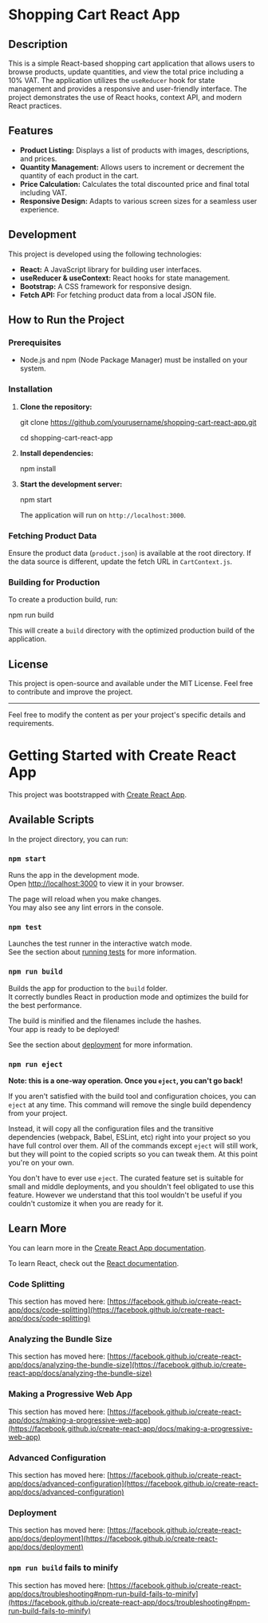 # Shopping Cart React App

## Description

This is a simple React-based shopping cart application that allows users to browse products, update quantities, and view the total price including a 10% VAT. The application utilizes the `useReducer` hook for state management and provides a responsive and user-friendly interface. The project demonstrates the use of React hooks, context API, and modern React practices.

## Features

- **Product Listing:** Displays a list of products with images, descriptions, and prices.
- **Quantity Management:** Allows users to increment or decrement the quantity of each product in the cart.
- **Price Calculation:** Calculates the total discounted price and final total including VAT.
- **Responsive Design:** Adapts to various screen sizes for a seamless user experience.

## Development

This project is developed using the following technologies:

- **React:** A JavaScript library for building user interfaces.
- **useReducer & useContext:** React hooks for state management.
- **Bootstrap:** A CSS framework for responsive design.
- **Fetch API:** For fetching product data from a local JSON file.



## How to Run the Project

### Prerequisites

- Node.js and npm (Node Package Manager) must be installed on your system.

### Installation

1. **Clone the repository:**

   git clone https://github.com/yourusername/shopping-cart-react-app.git
   
   cd shopping-cart-react-app
   

3. **Install dependencies:**

   npm install
   

4. **Start the development server:**

   npm start
   
   The application will run on `http://localhost:3000`.

### Fetching Product Data

Ensure the product data (`product.json`) is available at the root directory. If the data source is different, update the fetch URL in `CartContext.js`.

### Building for Production

To create a production build, run:

npm run build


This will create a `build` directory with the optimized production build of the application.

## License

This project is open-source and available under the MIT License. Feel free to contribute and improve the project.

---

Feel free to modify the content as per your project's specific details and requirements.
# Getting Started with Create React App

This project was bootstrapped with [Create React App](https://github.com/facebook/create-react-app).

## Available Scripts

In the project directory, you can run:

### `npm start`

Runs the app in the development mode.\
Open [http://localhost:3000](http://localhost:3000) to view it in your browser.

The page will reload when you make changes.\
You may also see any lint errors in the console.

### `npm test`

Launches the test runner in the interactive watch mode.\
See the section about [running tests](https://facebook.github.io/create-react-app/docs/running-tests) for more information.

### `npm run build`

Builds the app for production to the `build` folder.\
It correctly bundles React in production mode and optimizes the build for the best performance.

The build is minified and the filenames include the hashes.\
Your app is ready to be deployed!

See the section about [deployment](https://facebook.github.io/create-react-app/docs/deployment) for more information.

### `npm run eject`

**Note: this is a one-way operation. Once you `eject`, you can't go back!**

If you aren't satisfied with the build tool and configuration choices, you can `eject` at any time. This command will remove the single build dependency from your project.

Instead, it will copy all the configuration files and the transitive dependencies (webpack, Babel, ESLint, etc) right into your project so you have full control over them. All of the commands except `eject` will still work, but they will point to the copied scripts so you can tweak them. At this point you're on your own.

You don't have to ever use `eject`. The curated feature set is suitable for small and middle deployments, and you shouldn't feel obligated to use this feature. However we understand that this tool wouldn't be useful if you couldn't customize it when you are ready for it.

## Learn More

You can learn more in the [Create React App documentation](https://facebook.github.io/create-react-app/docs/getting-started).

To learn React, check out the [React documentation](https://reactjs.org/).

### Code Splitting

This section has moved here: [https://facebook.github.io/create-react-app/docs/code-splitting](https://facebook.github.io/create-react-app/docs/code-splitting)

### Analyzing the Bundle Size

This section has moved here: [https://facebook.github.io/create-react-app/docs/analyzing-the-bundle-size](https://facebook.github.io/create-react-app/docs/analyzing-the-bundle-size)

### Making a Progressive Web App

This section has moved here: [https://facebook.github.io/create-react-app/docs/making-a-progressive-web-app](https://facebook.github.io/create-react-app/docs/making-a-progressive-web-app)

### Advanced Configuration

This section has moved here: [https://facebook.github.io/create-react-app/docs/advanced-configuration](https://facebook.github.io/create-react-app/docs/advanced-configuration)

### Deployment

This section has moved here: [https://facebook.github.io/create-react-app/docs/deployment](https://facebook.github.io/create-react-app/docs/deployment)

### `npm run build` fails to minify

This section has moved here: [https://facebook.github.io/create-react-app/docs/troubleshooting#npm-run-build-fails-to-minify](https://facebook.github.io/create-react-app/docs/troubleshooting#npm-run-build-fails-to-minify)
